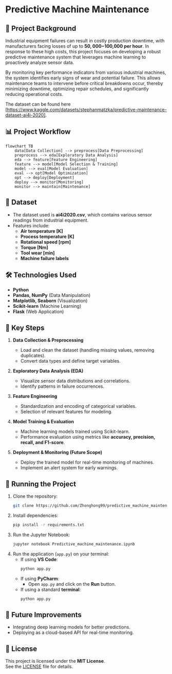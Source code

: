 # Predictive Machine Maintenance

## 📌 Project Background
Industrial equipment failures can result in costly production downtime, with manufacturers facing losses of up to **$50,000-$100,000 per hour**. In response to these high costs, this project focuses on developing a robust predictive maintenance system that leverages machine learning to proactively analyze sensor data. 

By monitoring key performance indicators from various industrial machines, the system identifies early signs of wear and potential failure. This allows maintenance teams to intervene before critical breakdowns occur, thereby minimizing downtime, optimizing repair schedules, and significantly reducing operational costs.

The dataset can be found here [https://www.kaggle.com/datasets/stephanmatzka/predictive-maintenance-dataset-ai4i-2020].
## 📊 Project Workflow
```mermaid
flowchart TB
    data[Data Collection] --> preprocess[Data Preprocessing]
    preprocess --> eda[Exploratory Data Analysis]
    eda --> feature[Feature Engineering]
    feature --> model[Model Selection & Training]
    model --> eval[Model Evaluation]
    eval --> opt[Model Optimization]
    opt --> deploy[Deployment]
    deploy --> monitor[Monitoring]
    monitor --> maintain[Maintenance]
```

## 📂 Dataset
- The dataset used is **ai4i2020.csv**, which contains various sensor readings from industrial equipment.
- Features include:
  - **Air temperature [K]**
  - **Process temperature [K]**
  - **Rotational speed [rpm]**
  - **Torque [Nm]**
  - **Tool wear [min]**
  - **Machine failure labels**

## 🛠️ Technologies Used
- **Python**
- **Pandas, NumPy** (Data Manipulation)
- **Matplotlib, Seaborn** (Visualization)
- **Scikit-learn** (Machine Learning)
- **Flask** (Web Application)

## 🔬 Key Steps
1. **Data Collection & Preprocessing**
   - Load and clean the dataset (handling missing values, removing duplicates).
   - Convert data types and define target variables.

2. **Exploratory Data Analysis (EDA)**
   - Visualize sensor data distributions and correlations.
   - Identify patterns in failure occurrences.

3. **Feature Engineering**
   - Standardization and encoding of categorical variables.
   - Selection of relevant features for modeling.

4. **Model Training & Evaluation**
   - Machine learning models trained using Scikit-learn.
   - Performance evaluation using metrics like **accuracy, precision, recall, and F1-score**.

5. **Deployment & Monitoring (Future Scope)**
   - Deploy the trained model for real-time monitoring of machines.
   - Implement an alert system for early warnings.

## 🚀 Running the Project
1. Clone the repository:
   ```bash
   git clone https://github.com/Zhonghong99/predictive_machine_maintenance.git
   ```
2. Install dependencies:
   ```bash
   pip install -r requirements.txt
   ```
3. Run the Jupyter Notebook:
   ```bash
   jupyter notebook Predictive_machine_maintenance.ipynb
   ```
4. Run the application (`app.py`) on your terminal:
   - If using **VS Code**:
     ```bash
     python app.py
     ```
   - If using **PyCharm**:
     - Open `app.py` and click on the **Run** button.
   - If using a standard **terminal**:
     ```bash
     python app.py
     ```

## 📌 Future Improvements
- Integrating deep learning models for better predictions.
- Deploying as a cloud-based API for real-time monitoring.

## 📜 License
This project is licensed under the **MIT License**.  
See the [LICENSE](LICENSE) file for details.
